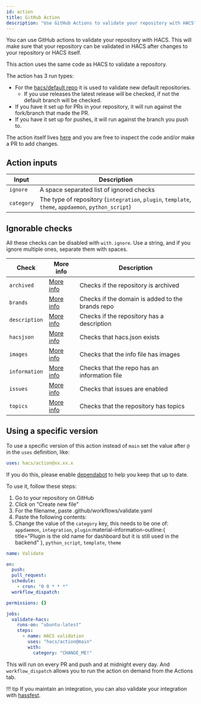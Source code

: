 ```yaml
---
id: action
title: GitHub Action
description: "Use GitHub Actions to validate your repository with HACS"
---
```


You can use GitHub actions to validate your repository with HACS.
This will make sure that your repository can be validated in HACS after changes to your repository or HACS itself.

This action uses the same code as HACS to validate a repository.

The action has 3 run types:

- For the [hacs/default repo](https://github.com/hacs/default) it is used to validate new default repositories.
  - If you use releases the latest release will be checked, if not the default branch will be checked.
- If you have it set up for PRs in your repository, it will run against the fork/branch that made the PR.
- If you have it set up for pushes, it will run against the branch you push to.

The action itself lives [here](https://github.com/hacs/action) and you are free to inspect the code and/or make a PR to add changes.

## Action inputs

| Input      | Description                                                                                         |
| ---------- | --------------------------------------------------------------------------------------------------- |
| `ignore`   | A space separated list of ignored checks                                                            |
| `category` | The type of repository (`integration`, `plugin`, `template`, `theme`, `appdaemon`, `python_script`) |

## Ignorable checks

All these checks can be disabled with `with.ignore`. Use a string, and if you ignore multiple ones, separate them with spaces.

| Check         | More info                                                 | Description                                      |
| ------------- | --------------------------------------------------------- | ------------------------------------------------ |
| `archived`    | [More info](/docs/publish/include.md#check-archived)      | Checks if the repository is archived             |
| `brands`      | [More info](/docs/publish/include.md#check-brands)        | Checks if the domain is added to the brands repo |
| `description` | [More info](/docs/publish/include.md#check-repository)    | Checks if the repository has a description       |
| `hacsjson`    | [More info](/docs/publish/include.md#check-hacs-manifest) | Checks that hacs.json exists                     |
| `images`      | [More info](/docs/publish/include.md#check-images)        | Checks that the info file has images             |
| `information` | [More info](/docs/publish/include.md#check-repository)    | Checks that the repo has an information file     |
| `issues`      | [More info](/docs/publish/include.md#check-repository)    | Checks that issues are enabled                   |
| `topics`      | [More info](/docs/publish/include.md#check-repository)    | Checks that the repository has topics            |

## Using a specific version

To use a specific version of this action instead of `main` set the value after `@` in the `uses` definition, like:

```yaml
uses: hacs/action@xx.xx.x
```

If you do this, please enable [dependabot](https://docs.github.com/en/code-security/dependabot/dependabot-version-updates) to help you keep that up to date.

To use it, follow these steps:

1. Go to your repository on GitHub
1. Click on "Create new file"
1. For the filename, paste .github/workflows/validate.yaml
1. Paste the following contents:
1. Change the value of the `category` key, this needs to be one of: `appdaemon`, `integration`, `plugin`:material-information-outline:{ title="Plugin is the old name for dashboard but it is still used in the backend" }, `python_script`, `template`, `theme`

```yaml title=".github/workflows/validate.yml"
name: Validate

on:
  push:
  pull_request:
  schedule:
    - cron: "0 0 * * *"
  workflow_dispatch:

permissions: {}

jobs:
  validate-hacs:
    runs-on: "ubuntu-latest"
    steps:
      - name: HACS validation
        uses: "hacs/action@main"
        with:
          category: "CHANGE_ME!"
```

This will run on every PR and push and at midnight every day. And `workflow_dispatch` allows you to run the action on demand from the Actions tab.

!!! tip
If you maintain an integration, you can also validate your integration with [hassfest](https://developers.home-assistant.io/blog/2020/04/16/hassfest).
